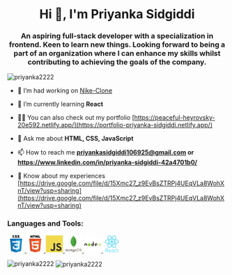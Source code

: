 <h1 align="center">Hi 👋, I'm Priyanka Sidgiddi</h1>
<h3 align="center">An aspiring full-stack developer with a specialization in frontend. Keen to learn new things. Looking forward to being a part of an organization where I can enhance my skills whilst contributing to achieving the goals of the company.</h3>

<p align="left"> <img src="https://komarev.com/ghpvc/?username=priyanka2222&label=Profile%20views&color=0e75b6&style=flat" alt="priyanka2222" /> </p>

<!-- <p align="left"> <a href="https://github.com/ryo-ma/github-profile-trophy"><img src="https://github-profile-trophy.vercel.app/?username=priyanka2222" alt="priyanka2222" /></a> </p> -->

- 🔭 I’m had working on [Nike-Clone](https://musing-meninsky-05edbe.netlify.app/)

- 🌱 I’m currently learning **React**

- 👨‍💻 You can also check out my portfolio [https://peaceful-heyrovsky-20e592.netlify.app/](https://portfolio-priyanka-sidgiddi.netlify.app/)

- 💬 Ask me about **HTML, CSS, JavaScript**

- 📫 How to reach me **priyankasidgiddi106925@gmail.com or https://www.linkedin.com/in/priyanka-sidgiddi-42a4701b0/**

- 📄 Know about my experiences [https://drive.google.com/file/d/15Xmc27_z9EvBsZTRPj4UEqVLa8WohXnT/view?usp=sharing](https://drive.google.com/file/d/15Xmc27_z9EvBsZTRPj4UEqVLa8WohXnT/view?usp=sharing)

<!-- <h3 align="left">Connect with me:</h3>
<p align="left">
</p> -->

<h3 align="left">Languages and Tools:</h3>
<p align="left"> <a href="https://www.w3schools.com/css/" target="_blank" rel="noreferrer"> <img src="https://raw.githubusercontent.com/devicons/devicon/master/icons/css3/css3-original-wordmark.svg" alt="css3" width="40" height="40"/> </a> <a href="https://www.w3.org/html/" target="_blank" rel="noreferrer"> <img src="https://raw.githubusercontent.com/devicons/devicon/master/icons/html5/html5-original-wordmark.svg" alt="html5" width="40" height="40"/> </a> <a href="https://developer.mozilla.org/en-US/docs/Web/JavaScript" target="_blank" rel="noreferrer"> <img src="https://raw.githubusercontent.com/devicons/devicon/master/icons/javascript/javascript-original.svg" alt="javascript" width="40" height="40"/> </a> <a href="https://www.mongodb.com/" target="_blank" rel="noreferrer"> <img src="https://raw.githubusercontent.com/devicons/devicon/master/icons/mongodb/mongodb-original-wordmark.svg" alt="mongodb" width="40" height="40"/> </a> <a href="https://nodejs.org" target="_blank" rel="noreferrer"> <img src="https://raw.githubusercontent.com/devicons/devicon/master/icons/nodejs/nodejs-original-wordmark.svg" alt="nodejs" width="40" height="40"/> </a> <a href="https://reactjs.org/" target="_blank" rel="noreferrer"> <img src="https://raw.githubusercontent.com/devicons/devicon/master/icons/react/react-original-wordmark.svg" alt="react" width="40" height="40"/> </a> </p>

<div><img align="left" src="https://github-readme-stats.vercel.app/api/top-langs?username=priyanka2222&show_icons=true&locale=en&layout=compact" alt="priyanka2222" /></div>

<div>&nbsp;<img align="center" src="https://github-readme-stats.vercel.app/api?username=priyanka2222&show_icons=true&locale=en" alt="priyanka2222" /></div>

<!-- <p><img align="center" src="https://github-readme-streak-stats.herokuapp.com/?user=priyanka2222&" alt="priyanka2222" /></p> -->
